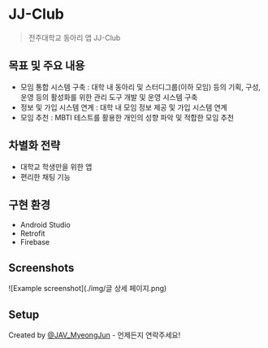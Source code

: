 # JJ-Club
> 전주대학교 동아리 앱 JJ-Club

## 목표 및 주요 내용
* 모임 통합 시스템 구축 : 대학 내 동아리 및 스터디그룹(이하 모임) 등의 기획, 구성, 운영 등의 활성화를 위한 관리 도구 개발 및 운영 시스템 구축
* 정보 및 가입 시스템 연계 : 대학 내 모임 정보 제공 및 가입 시스템 연계
* 모임 추천 :  MBTI 테스트를 활용한 개인의 성향 파악 및 적합한 모임 추천
<!-- * [License](#license) -->


## 차별화 전략
- 대학교 학생만을 위한 앱
- 편리한 채팅 기능
<!-- You don't have to answer all the questions - just the ones relevant to your project. -->


## 구현 환경
- Android Studio
- Retrofit
- Firebase


## Screenshots
![Example screenshot](./img/글 상세 페이지.png)
<!-- If you have screenshots you'd like to share, include them here. -->


## Setup
Created by [@JAV_MyeongJun](https://github.com/hm0874) - 언제든지 연락주세요!


<!-- Optional -->
<!-- ## License -->
<!-- This project is open source and available under the [... License](). -->

<!-- You don't have to include all sections - just the one's relevant to your project -->
